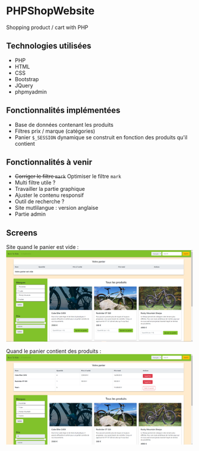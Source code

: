 # PHPShopWebsite
Shopping product / cart with PHP  

## Technologies utilisées

* PHP
* HTML
* CSS
* Bootstrap
* JQuery
* phpmyadmin

## Fonctionnalités implémentées

* Base de données contenant les produits
* Filtres prix / marque (catégories)
* Panier `$_SESSION` dynamique se construit en fonction des produits qu'il contient

## Fonctionnalités à venir

* <del>Corriger le filtre `mark`</del> Optimiser le filtre `mark` 
* Multi filtre utile ?
* Travailler la partie graphique 
* Ajuster le contenu responsif
* Outil de recherche ?
* Site mutlilangue : version anglaise
* Partie admin

## Screens

Site quand le panier est vide :
![](screens/emptycart.png)

Quand le panier contient des produits :
![](screens/cart.png)

